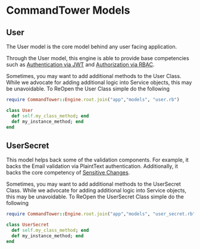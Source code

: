 # CommandTower Models

## User
The User model is the core model behind any user facing application.

Through the User model, this engine is able to provide base competencies such as [Authentication via JWT](authentication.md) and [Authorization via RBAC](authorization.md).


Sometimes, you may want to add additional methods to the User Class. While we advocate for adding additional logic into Service objects, this may be unavoidable. To ReOpen the User Class simple do the following
```ruby
require CommandTower::Engine.root.join("app","models", "user.rb")

class User
  def self.my_class_method; end
  def my_instance_method; end
end
```

## UserSecret
This model helps back some of the validation components. For example, it backs the Email validation via PlaintText authentication. Additionally, it backs the core competency of [Sensitive Changes](sensitive_routes.md).

Sometimes, you may want to add additional methods to the UserSecret Class. While we advocate for adding additional logic into Service objects, this may be unavoidable. To ReOpen the UserSecret Class simple do the following
```ruby
require CommandTower::Engine.root.join("app","models", "user_secret.rb")

class UserSecret
  def self.my_class_method; end
  def my_instance_method; end
end
```
